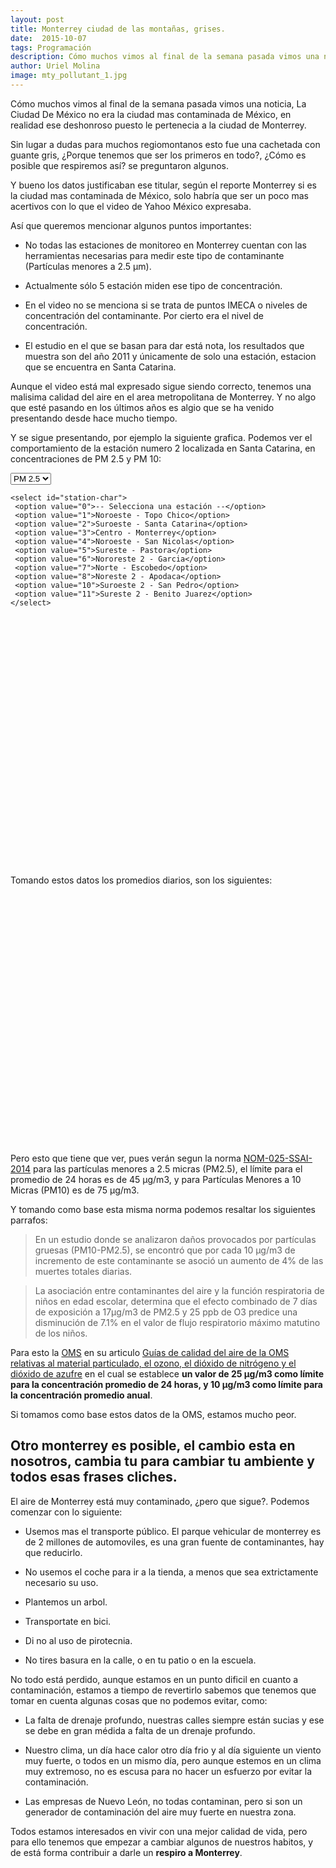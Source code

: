```yaml
---
layout: post
title: Monterrey ciudad de las montañas, grises.
date:  2015-10-07
tags: Programación
description: Cómo muchos vimos al final de la semana pasada vimos una noticia, La Ciudad De México no era la ciudad mas contaminada de México, en realidad ese deshonroso puesto le pertenecia a la ciudad de Monterrey. 
author: Uriel Molina
image: mty_pollutant_1.jpg
---
```


Cómo muchos vimos al final de la semana pasada vimos una noticia, La Ciudad De México no era la ciudad mas contaminada de México, en realidad ese deshonroso puesto le pertenecia a la ciudad de Monterrey. 

Sin lugar a dudas para muchos regiomontanos esto fue una cachetada con guante gris, ¿Porque tenemos que ser los primeros en todo?, ¿Cómo es posible que respiremos así? se preguntaron algunos.

Y bueno los datos justificaban ese titular, según el reporte Monterrey si es la ciudad mas contaminada de México, solo habría que ser un poco mas acertivos con lo que el video de Yahoo México expresaba. 

Así que queremos mencionar algunos puntos importantes:

- No todas las estaciones de monitoreo en Monterrey cuentan con las herramientas necesarias para medir este tipo de contaminante (Partículas menores a 2.5 µm).

- Actualmente sólo 5 estación miden ese tipo de concentración.

- En el video no se menciona si se trata de puntos IMECA o niveles de concentración del contaminante. Por cierto era el nivel de concentración.

- El estudio en el que se basan para dar está nota, los resultados que muestra son del año 2011 y únicamente de solo una estación, estacion que se encuentra en Santa Catarina. 

Aunque el video está mal expresado sigue siendo correcto, tenemos una malisima calidad del aire en el area metropolitana de Monterrey. Y no algo que esté pasando en los últimos años es algio que se ha venido presentando desde hace mucho tiempo. 

Y se sigue presentando, por ejemplo la siguiente grafica. Podemos ver el comportamiento de la estación numero 2 localizada en Santa Catarina, en concentraciones de PM 2.5 y PM 10: 

<div id="controls">
	<select id="pollutant-char">
	 <option value="PM2.5">PM 2.5</option>
	 <option value="PM10">PM 10</option>
	</select> 

	<select id="station-char">
	 <option value="0">-- Selecciona una estación --</option>
	 <option value="1">Noroeste - Topo Chico</option>
	 <option value="2">Suroeste - Santa Catarina</option>
	 <option value="3">Centro - Monterrey</option>
	 <option value="4">Noroeste - San Nicolas</option>
	 <option value="5">Sureste - Pastora</option>
	 <option value="6">Nororeste 2 - Garcia</option>
	 <option value="7">Norte - Escobedo</option>
	 <option value="8">Noreste 2 - Apodaca</option>
	 <option value="10">Suroeste 2 - San Pedro</option>
	 <option value="11">Sureste 2 - Benito Juarez</option>
	</select> 
</div>

<div id="chart-container-oms" style="width:100%; height:400px;"></div>

Tomando estos datos los promedios diarios, son los siguientes:

<div id="chart-container-average" style="width:100%; height:400px;"></div>

Pero esto que tiene que ver, pues verán segun la norma [NOM-025-SSAI-2014](/data/nom-025-ssa1.pdf) para las partículas menores a 2.5 micras (PM2.5), el límite para el promedio de 24 horas es de 45 µg/m3, y para Partículas Menores a 10 Micras (PM10) es de 75 µg/m3. 

Y tomando como base esta misma norma podemos resaltar los siguientes parrafos:
> En un estudio donde se analizaron daños provocados por partículas gruesas (PM10-PM2.5), se encontró que por cada 10 μg/m3 de incremento de este contaminante se asoció un aumento de 4% de las muertes totales diarias. 

> La asociación entre contaminantes del aire y la función respiratoria de niños en edad escolar, determina que el efecto combinado de 7 días de exposición a 17μg/m3 de PM2.5 y 25 ppb de O3 predice una disminución de 7.1% en el valor de flujo respiratorio máximo matutino de los niños. 

Para esto la [OMS](http://www.who.int/about/es/) en su articulo [Guías de calidad del aire de la OMS relativas al material particulado, el ozono, el dióxido de nitrógeno y el dióxido de azufre](http://apps.who.int/iris/bitstream/10665/69478/1/WHO_SDE_PHE_OEH_06.02_spa.pdf) en el cual se establece **un valor de 25 μg/m3 como límite para la concentración promedio de 24 horas, y 10 μg/m3 como límite para la concentración promedio anual**.

Si tomamos como base estos datos de la OMS, estamos mucho peor.

## Otro monterrey es posible, el cambio esta en nosotros, cambia tu para cambiar tu ambiente y todos esas frases cliches.

El aire de Monterrey está muy contaminado, ¿pero que sigue?. Podemos comenzar con lo siguiente:

- Usemos mas el transporte público. El parque vehicular de monterrey es de 2 millones de automoviles, es una gran fuente de contaminantes, hay que reducirlo.

- No usemos el coche para ir a la tienda, a menos que sea extrictamente necesario su uso.

- Plantemos un arbol. 

- Transportate en bici.

- Di no al uso de pirotecnia.

- No tires basura en la calle, o en tu patio o en la escuela.

No todo está perdido, aunque estamos en un punto dificil en cuanto a contaminación, estamos a tiempo de revertirlo sabemos que tenemos que tomar en cuenta algunas cosas que no podemos evitar, como:

- La falta de drenaje profundo, nuestras calles siempre están sucias y ese se debe en gran médida a falta de un drenaje profundo.

- Nuestro clima, un día hace calor otro día frio y al día siguiente un viento muy fuerte, o todos en un mismo día, pero aunque estemos en un clima muy extremoso, no es escusa para no hacer un esfuerzo por evitar la contaminación.

- Las empresas de Nuevo León, no todas contaminan, pero si son un generador de contaminación del aire muy fuerte en nuestra zona.

Todos estamos interesados en vivir con una mejor calidad de vida, pero para ello tenemos que empezar a cambiar algunos de nuestros habitos, y de está forma contribuir a darle un **respiro a Monterrey**.
